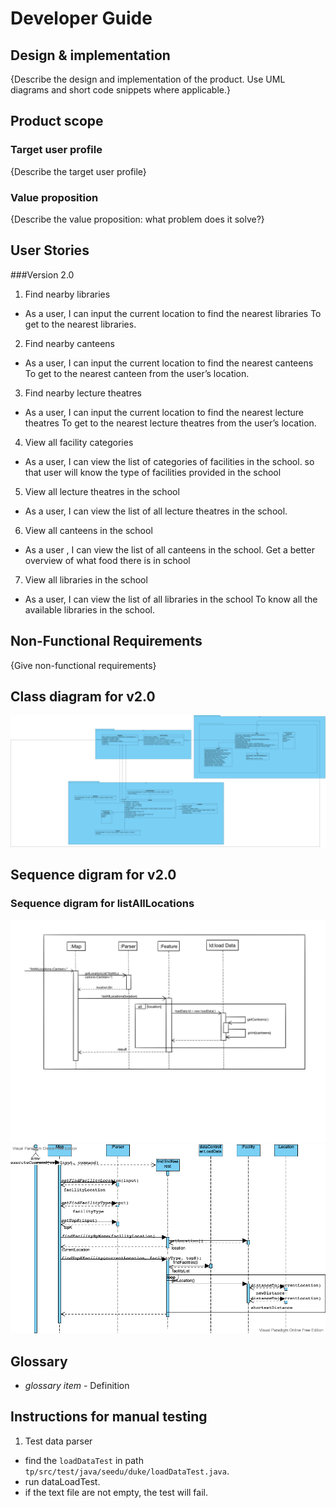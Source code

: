 # Developer Guide

## Design & implementation

{Describe the design and implementation of the product. Use UML diagrams and short code snippets where applicable.}


## Product scope
### Target user profile

{Describe the target user profile}

### Value proposition

{Describe the value proposition: what problem does it solve?}

## User Stories

###Version 2.0

1. Find nearby libraries
   
* As a user, I can input the current location to find the nearest libraries
To get to the nearest libraries.

2. Find nearby canteens

* As a user, I can input the current location to find the nearest canteens
To get to the nearest canteen from the user’s location.

3. Find nearby lecture theatres

* As a user, I can input the current location to find the nearest lecture theatres
  To get to the nearest lecture theatres from the user’s location.

4. View all facility categories

* As a user, I can view the list of categories of facilities in the school.
so that user will know the type of facilities provided in the school
  
5. View all lecture theatres in the school
* As a user, I can view the list of all lecture theatres in the school.

6. View all canteens in the school
* As a user , I can view the list of all canteens in the school.
Get a better overview of what food there is in school

7. View all libraries in the school
* As a user, I can view the list of all libraries in the school
To know all the available libraries  in the school.


## Non-Functional Requirements

{Give non-functional requirements}



## Class diagram for v2.0
![Class Diagram](assets/ClassDiagram.svg)

## Sequence digram for v2.0
### Sequence digram for listAllLocations
![Sequence Digram of listAllLocations](https://github.com/AY2021S2-CS2113-T10-2/tp/blob/master/docs/assets/Sequence%20Digram.JPG)
![Sequence Digram of findNearest](https://github.com/AY2021S2-CS2113-T10-2/tp/blob/master/docs/assets/findNearest.png)

## Glossary

* *glossary item* - Definition

## Instructions for manual testing
1. Test data parser
* find the `loadDataTest` in path `tp/src/test/java/seedu/duke/loadDataTest.java`.
* run dataLoadTest.
* if the text file are not empty, the test will fail. 
